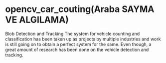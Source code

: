 # opencv_car_couting(Araba SAYMA VE ALGILAMA)
Blob Detection and Tracking 
The system for vehicle counting and classification has been taken up as projects by multiple industries and work
is still going on to obtain a perfect system for the same. Even though, a great amount of research has been done on the
vehicle detection and tracking. 
